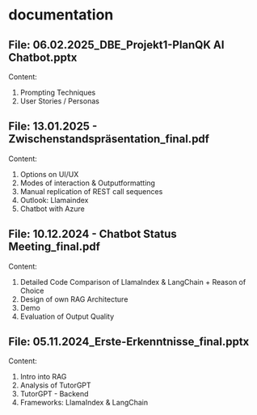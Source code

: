 # documentation

## File: 06.02.2025_DBE_Projekt1-PlanQK AI Chatbot.pptx
  Content:
  1. Prompting Techniques
  2. User Stories / Personas

## File: 13.01.2025 - Zwischenstandspräsentation_final.pdf
  Content:
  1. Options on UI/UX
  2. Modes of interaction & Outputformatting
  3. Manual replication of REST call sequences
  4. Outlook: Llamaindex
  5. Chatbot with Azure

## File: 10.12.2024 - Chatbot Status Meeting_final.pdf
  Content:
  1. Detailed Code Comparison of LlamaIndex & LangChain + Reason of Choice
  2. Design of own RAG Architecture
  3. Demo
  4. Evaluation of Output Quality 

## File: 05.11.2024_Erste-Erkenntnisse_final.pptx
  Content: 
  1. Intro into RAG
  2. Analysis of TutorGPT
  3. TutorGPT - Backend
  4. Frameworks: LlamaIndex & LangChain
            

